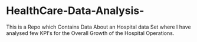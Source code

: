 # HealthCare-Data-Analysis-
This is a Repo which Contains Data About an Hospital data Set where I have analysed few KPI's for the Overall Growth of the Hospital Operations.
